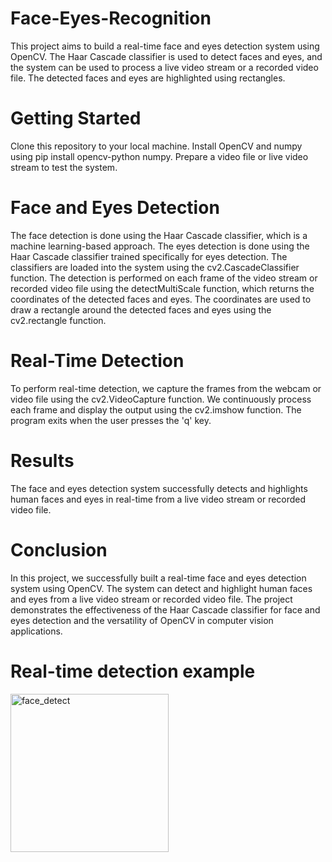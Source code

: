 # Face-Eyes-Recognition
This project aims to build a real-time face and eyes detection system using OpenCV. The Haar Cascade classifier is used to detect faces and eyes, and the system can be used to process a live video stream or a recorded video file. The detected faces and eyes are highlighted using rectangles. 

# Getting Started
Clone this repository to your local machine.
Install OpenCV and numpy using pip install opencv-python numpy.
Prepare a video file or live video stream to test the system.

# Face and Eyes Detection
The face detection is done using the Haar Cascade classifier, which is a machine learning-based approach.
The eyes detection is done using the Haar Cascade classifier trained specifically for eyes detection.
The classifiers are loaded into the system using the cv2.CascadeClassifier function.
The detection is performed on each frame of the video stream or recorded video file using the detectMultiScale function, which returns the coordinates of the detected faces and eyes.
The coordinates are used to draw a rectangle around the detected faces and eyes using the cv2.rectangle function.

# Real-Time Detection
To perform real-time detection, we capture the frames from the webcam or video file using the cv2.VideoCapture function.
We continuously process each frame and display the output using the cv2.imshow function.
The program exits when the user presses the 'q' key.

# Results
The face and eyes detection system successfully detects and highlights human faces and eyes in real-time from a live video stream or recorded video file.

# Conclusion
In this project, we successfully built a real-time face and eyes detection system using OpenCV. The system can detect and highlight human faces and eyes from a live video stream or recorded video file. The project demonstrates the effectiveness of the Haar Cascade classifier for face and eyes detection and the versatility of OpenCV in computer vision applications.

# Real-time detection example
<img width="253" alt="face_detect" src="https://user-images.githubusercontent.com/84733746/232330102-699e6472-1b5e-424c-977a-5df580ee02e2.png">
